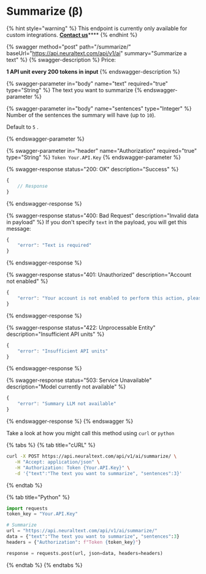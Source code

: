 # Summarize (β)

{% hint style="warning" %}
This endpoint is currently only available for custom integrations. [**Contact us**](mailto:humans@neuraltext.com)****
{% endhint %}

{% swagger method="post" path="/summarize/" baseUrl="https://api.neuraltext.com/api/v1/ai" summary="Summarize a text" %}
{% swagger-description %}
Price: 

**1 API unit every 200 tokens in input**
{% endswagger-description %}

{% swagger-parameter in="body" name="text" required="true" type="String" %}
The text you want to summarize
{% endswagger-parameter %}

{% swagger-parameter in="body" name="sentences" type="Integer" %}
Number of the sentences the summary will have (up to `10`).

Default to `5` .


{% endswagger-parameter %}

{% swagger-parameter in="header" name="Authorization" required="true" type="String" %}
`Token Your.API.Key`
{% endswagger-parameter %}

{% swagger-response status="200: OK" description="Success" %}
```javascript
{
    // Response
}
```
{% endswagger-response %}

{% swagger-response status="400: Bad Request" description="Invalid data in payload" %}
If you don't specify `text` in the payload, you will get this message:

```javascript
{
    "error": "Text is required"
}
```
{% endswagger-response %}

{% swagger-response status="401: Unauthorized" description="Account not enabled" %}
```javascript
{
    "error": "Your account is not enabled to perform this action, please contact us."
}
```
{% endswagger-response %}

{% swagger-response status="422: Unprocessable Entity" description="Insufficient API units" %}
```javascript
{
    "error": "Insufficient API units"
}
```
{% endswagger-response %}

{% swagger-response status="503: Service Unavailable" description="Model currently not available" %}
```javascript
{
    "error": "Summary LLM not available"
}
```
{% endswagger-response %}
{% endswagger %}

Take a look at how you might call this method using `curl` or `python`

{% tabs %}
{% tab title="cURL" %}
```bash
curl -X POST https://api.neuraltext.com/api/v1/ai/summarize/ \
   -H "Accept: application/json" \
   -H "Authorization: Token {Your.API.Key}" \
   -d '{"text":"The text you want to summarize", "sentences":3}'
```
{% endtab %}

{% tab title="Python" %}
```python
import requests
token_key = "Your.API.Key"

# Summarize
url = "https://api.neuraltext.com/api/v1/ai/summarize/"
data = {"text":"The text you want to summarize", "sentences":3}
headers = {"Authorization": f"Token {token_key}"}

response = requests.post(url, json=data, headers=headers)
```
{% endtab %}
{% endtabs %}
